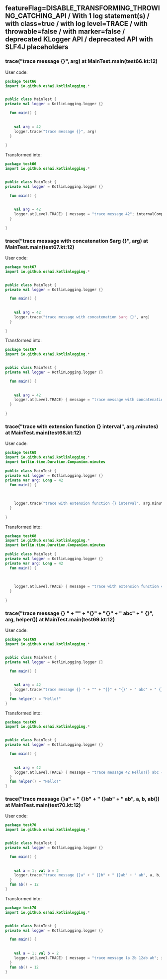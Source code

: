 ## featureFlag=DISABLE_TRANSFORMING_THROWING_CATCHING_API / With 1 log statement(s) / with class=true / with log level=TRACE / with throwable=false / with marker=false / deprecated KLogger API / deprecated API with SLF4J placeholders



###  trace("trace message {}", arg) at MainTest.main(test66.kt:12)

User code:
```kotlin
package test66
import io.github.oshai.kotlinlogging.*


public class MainTest {
private val logger = KotlinLogging.logger {}

  fun main() {
    
    
    val arg = 42
    logger.trace("trace message {}", arg)
  }
  
}


```
  
Transformed into:
```kotlin
package test66
import io.github.oshai.kotlinlogging.*


public class MainTest {
private val logger = KotlinLogging.logger {}

  fun main() {
    
    
    val arg = 42
    logger.at(Level.TRACE) { message = "trace message 42"; internalCompilerData = KLoggingEventBuilder.InternalCompilerData(messageTemplate = "\"trace message {}\"", className = "test66.MainTest", methodName = "main", fileName = "test66.kt", lineNumber = 12)
  }
  
}


```

###  trace("trace message with concatenation $arg {}", arg) at MainTest.main(test67.kt:12)

User code:
```kotlin
package test67
import io.github.oshai.kotlinlogging.*


public class MainTest {
private val logger = KotlinLogging.logger {}

  fun main() {
    
    
    val arg = 42
    logger.trace("trace message with concatenation $arg {}", arg)
  }
  
}


```
  
Transformed into:
```kotlin
package test67
import io.github.oshai.kotlinlogging.*


public class MainTest {
private val logger = KotlinLogging.logger {}

  fun main() {
    
    
    val arg = 42
    logger.at(Level.TRACE) { message = "trace message with concatenation 42 42"; internalCompilerData = KLoggingEventBuilder.InternalCompilerData(messageTemplate = "\"trace message with concatenation $arg {}\"", className = "test67.MainTest", methodName = "main", fileName = "test67.kt", lineNumber = 12)
  }
  
}


```

###  trace("trace with extension function {} interval", arg.minutes) at MainTest.main(test68.kt:12)

User code:
```kotlin
package test68
import io.github.oshai.kotlinlogging.*
import kotlin.time.Duration.Companion.minutes

public class MainTest {
private val logger = KotlinLogging.logger {}
private var arg: Long = 42
  fun main() {
    
    
    
    logger.trace("trace with extension function {} interval", arg.minutes)
  }
  
}


```
  
Transformed into:
```kotlin
package test68
import io.github.oshai.kotlinlogging.*
import kotlin.time.Duration.Companion.minutes

public class MainTest {
private val logger = KotlinLogging.logger {}
private var arg: Long = 42
  fun main() {
    
    
    
    logger.at(Level.TRACE) { message = "trace with extension function 42m interval"; internalCompilerData = KLoggingEventBuilder.InternalCompilerData(messageTemplate = "\"trace with extension function {} interval\"", className = "test68.MainTest", methodName = "main", fileName = "test68.kt", lineNumber = 12)
  }
  
}


```

###  trace("trace message {} " + "" + "{}" + "{}" + " abc" + " {}", arg, helper()) at MainTest.main(test69.kt:12)

User code:
```kotlin
package test69
import io.github.oshai.kotlinlogging.*


public class MainTest {
private val logger = KotlinLogging.logger {}

  fun main() {
    
    
    val arg = 42
    logger.trace("trace message {} " + "" + "{}" + "{}" + " abc" + " {}", arg, helper())
  }
  fun helper() = "Hello!"
}


```
  
Transformed into:
```kotlin
package test69
import io.github.oshai.kotlinlogging.*


public class MainTest {
private val logger = KotlinLogging.logger {}

  fun main() {
    
    
    val arg = 42
    logger.at(Level.TRACE) { message = "trace message 42 Hello!{} abc {}"; internalCompilerData = KLoggingEventBuilder.InternalCompilerData(messageTemplate = "\"trace message {} \" + \"\" + \"{}\" + \"{}\" + \" abc\" + \" {}\"", className = "test69.MainTest", methodName = "main", fileName = "test69.kt", lineNumber = 12)
  }
  fun helper() = "Hello!"
}


```

###  trace("trace message {}a" + " {}b" + " {}ab" + " ab", a, b, ab()) at MainTest.main(test70.kt:12)

User code:
```kotlin
package test70
import io.github.oshai.kotlinlogging.*


public class MainTest {
private val logger = KotlinLogging.logger {}

  fun main() {
    
    
    val a = 1; val b = 2
    logger.trace("trace message {}a" + " {}b" + " {}ab" + " ab", a, b, ab())
  }
  fun ab() = 12
}


```
  
Transformed into:
```kotlin
package test70
import io.github.oshai.kotlinlogging.*


public class MainTest {
private val logger = KotlinLogging.logger {}

  fun main() {
    
    
    val a = 1; val b = 2
    logger.at(Level.TRACE) { message = "trace message 1a 2b 12ab ab"; internalCompilerData = KLoggingEventBuilder.InternalCompilerData(messageTemplate = "\"trace message {}a\" + \" {}b\" + \" {}ab\" + \" ab\"", className = "test70.MainTest", methodName = "main", fileName = "test70.kt", lineNumber = 12)
  }
  fun ab() = 12
}


```
